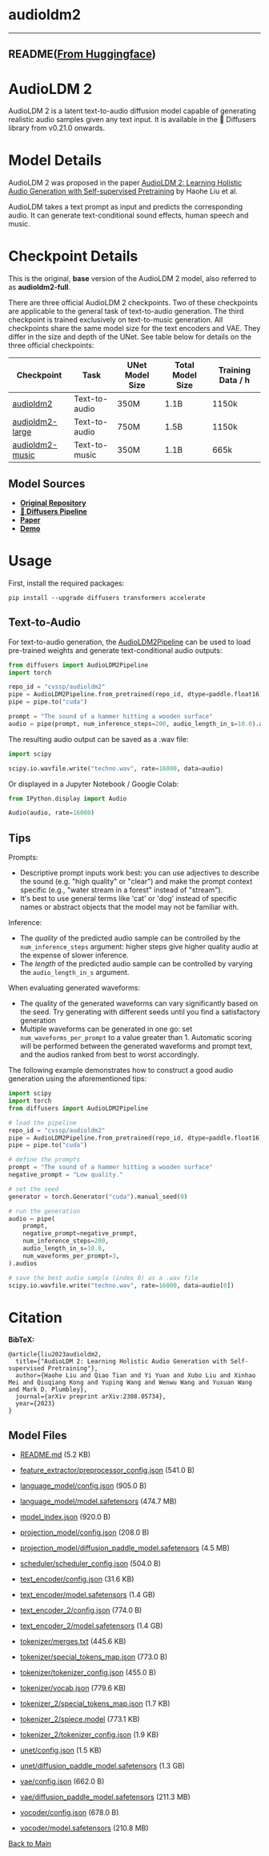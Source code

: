 
# audioldm2
---


## README([From Huggingface](https://huggingface.co/cvssp/audioldm2))



# AudioLDM 2

AudioLDM 2 is a latent text-to-audio diffusion model capable of generating realistic audio samples given any text input. 
It is available in the 🧨 Diffusers library from v0.21.0 onwards.

# Model Details

AudioLDM 2 was proposed in the paper [AudioLDM 2: Learning Holistic Audio Generation with Self-supervised Pretraining](https://arxiv.org/abs/2308.05734) by Haohe Liu et al.

AudioLDM takes a text prompt as input and predicts the corresponding audio. It can generate text-conditional sound effects, 
human speech and music.

# Checkpoint Details

This is the original, **base** version of the AudioLDM 2 model, also referred to as **audioldm2-full**. 

There are three official AudioLDM 2 checkpoints. Two of these checkpoints are applicable to the general task of text-to-audio 
generation. The third checkpoint is trained exclusively on text-to-music generation. All checkpoints share the same 
model size for the text encoders and VAE. They differ in the size and depth of the UNet. See table below for details on 
the three official checkpoints:

| Checkpoint                                                      | Task          | UNet Model Size | Total Model Size | Training Data / h |
|-----------------------------------------------------------------|---------------|-----------------|------------------|-------------------|
| [audioldm2](https://huggingface.co/cvssp/audioldm2)             | Text-to-audio | 350M            | 1.1B             | 1150k             |
| [audioldm2-large](https://huggingface.co/cvssp/audioldm2-large) | Text-to-audio | 750M            | 1.5B             | 1150k             |
| [audioldm2-music](https://huggingface.co/cvssp/audioldm2-music) | Text-to-music | 350M            | 1.1B             | 665k              |

## Model Sources

- [**Original Repository**](https://github.com/haoheliu/audioldm2)
- [**🧨 Diffusers Pipeline**](https://huggingface.co/docs/diffusers/api/pipelines/audioldm2)
- [**Paper**](https://arxiv.org/abs/2308.05734)
- [**Demo**](https://huggingface.co/spaces/haoheliu/audioldm2-text2audio-text2music)

# Usage

First, install the required packages:

```
pip install --upgrade diffusers transformers accelerate
```

## Text-to-Audio

For text-to-audio generation, the [AudioLDM2Pipeline](https://huggingface.co/docs/diffusers/api/pipelines/audioldm2) can be 
used to load pre-trained weights and generate text-conditional audio outputs:

```python
from diffusers import AudioLDM2Pipeline
import torch

repo_id = "cvssp/audioldm2"
pipe = AudioLDM2Pipeline.from_pretrained(repo_id, dtype=paddle.float16)
pipe = pipe.to("cuda")

prompt = "The sound of a hammer hitting a wooden surface"
audio = pipe(prompt, num_inference_steps=200, audio_length_in_s=10.0).audios[0]
```

The resulting audio output can be saved as a .wav file:
```python
import scipy

scipy.io.wavfile.write("techno.wav", rate=16000, data=audio)
```

Or displayed in a Jupyter Notebook / Google Colab:
```python
from IPython.display import Audio

Audio(audio, rate=16000)
```

## Tips

Prompts:
* Descriptive prompt inputs work best: you can use adjectives to describe the sound (e.g. "high quality" or "clear") and make the prompt context specific (e.g., "water stream in a forest" instead of "stream").
* It's best to use general terms like 'cat' or 'dog' instead of specific names or abstract objects that the model may not be familiar with.

Inference:
* The _quality_ of the predicted audio sample can be controlled by the `num_inference_steps` argument: higher steps give higher quality audio at the expense of slower inference.
* The _length_ of the predicted audio sample can be controlled by varying the `audio_length_in_s` argument.

When evaluating generated waveforms:

* The quality of the generated waveforms can vary significantly based on the seed. Try generating with different seeds until you find a satisfactory generation
* Multiple waveforms can be generated in one go: set `num_waveforms_per_prompt` to a value greater than 1. Automatic scoring will be performed between the generated waveforms and prompt text, and the audios ranked from best to worst accordingly.

The following example demonstrates how to construct a good audio generation using the aforementioned tips:

```python
import scipy
import torch
from diffusers import AudioLDM2Pipeline

# load the pipeline
repo_id = "cvssp/audioldm2"
pipe = AudioLDM2Pipeline.from_pretrained(repo_id, dtype=paddle.float16)
pipe = pipe.to("cuda")

# define the prompts
prompt = "The sound of a hammer hitting a wooden surface"
negative_prompt = "Low quality."

# set the seed
generator = torch.Generator("cuda").manual_seed(0)

# run the generation
audio = pipe(
    prompt,
    negative_prompt=negative_prompt,
    num_inference_steps=200,
    audio_length_in_s=10.0,
    num_waveforms_per_prompt=3,
).audios

# save the best audio sample (index 0) as a .wav file
scipy.io.wavfile.write("techno.wav", rate=16000, data=audio[0])
```

# Citation

**BibTeX:**
```
@article{liu2023audioldm2,
  title={"AudioLDM 2: Learning Holistic Audio Generation with Self-supervised Pretraining"},
  author={Haohe Liu and Qiao Tian and Yi Yuan and Xubo Liu and Xinhao Mei and Qiuqiang Kong and Yuping Wang and Wenwu Wang and Yuxuan Wang and Mark D. Plumbley},
  journal={arXiv preprint arXiv:2308.05734},
  year={2023}
}
```




## Model Files

- [README.md](https://paddlenlp.bj.bcebos.com/models/community/cvssp/audioldm2/README.md) (5.2 KB)

- [feature_extractor/preprocessor_config.json](https://paddlenlp.bj.bcebos.com/models/community/cvssp/audioldm2/feature_extractor/preprocessor_config.json) (541.0 B)

- [language_model/config.json](https://paddlenlp.bj.bcebos.com/models/community/cvssp/audioldm2/language_model/config.json) (905.0 B)

- [language_model/model.safetensors](https://paddlenlp.bj.bcebos.com/models/community/cvssp/audioldm2/language_model/model.safetensors) (474.7 MB)

- [model_index.json](https://paddlenlp.bj.bcebos.com/models/community/cvssp/audioldm2/model_index.json) (920.0 B)

- [projection_model/config.json](https://paddlenlp.bj.bcebos.com/models/community/cvssp/audioldm2/projection_model/config.json) (208.0 B)

- [projection_model/diffusion_paddle_model.safetensors](https://paddlenlp.bj.bcebos.com/models/community/cvssp/audioldm2/projection_model/diffusion_paddle_model.safetensors) (4.5 MB)

- [scheduler/scheduler_config.json](https://paddlenlp.bj.bcebos.com/models/community/cvssp/audioldm2/scheduler/scheduler_config.json) (504.0 B)

- [text_encoder/config.json](https://paddlenlp.bj.bcebos.com/models/community/cvssp/audioldm2/text_encoder/config.json) (31.6 KB)

- [text_encoder/model.safetensors](https://paddlenlp.bj.bcebos.com/models/community/cvssp/audioldm2/text_encoder/model.safetensors) (1.4 GB)

- [text_encoder_2/config.json](https://paddlenlp.bj.bcebos.com/models/community/cvssp/audioldm2/text_encoder_2/config.json) (774.0 B)

- [text_encoder_2/model.safetensors](https://paddlenlp.bj.bcebos.com/models/community/cvssp/audioldm2/text_encoder_2/model.safetensors) (1.4 GB)

- [tokenizer/merges.txt](https://paddlenlp.bj.bcebos.com/models/community/cvssp/audioldm2/tokenizer/merges.txt) (445.6 KB)

- [tokenizer/special_tokens_map.json](https://paddlenlp.bj.bcebos.com/models/community/cvssp/audioldm2/tokenizer/special_tokens_map.json) (773.0 B)

- [tokenizer/tokenizer_config.json](https://paddlenlp.bj.bcebos.com/models/community/cvssp/audioldm2/tokenizer/tokenizer_config.json) (455.0 B)

- [tokenizer/vocab.json](https://paddlenlp.bj.bcebos.com/models/community/cvssp/audioldm2/tokenizer/vocab.json) (779.6 KB)

- [tokenizer_2/special_tokens_map.json](https://paddlenlp.bj.bcebos.com/models/community/cvssp/audioldm2/tokenizer_2/special_tokens_map.json) (1.7 KB)

- [tokenizer_2/spiece.model](https://paddlenlp.bj.bcebos.com/models/community/cvssp/audioldm2/tokenizer_2/spiece.model) (773.1 KB)

- [tokenizer_2/tokenizer_config.json](https://paddlenlp.bj.bcebos.com/models/community/cvssp/audioldm2/tokenizer_2/tokenizer_config.json) (1.9 KB)

- [unet/config.json](https://paddlenlp.bj.bcebos.com/models/community/cvssp/audioldm2/unet/config.json) (1.5 KB)

- [unet/diffusion_paddle_model.safetensors](https://paddlenlp.bj.bcebos.com/models/community/cvssp/audioldm2/unet/diffusion_paddle_model.safetensors) (1.3 GB)

- [vae/config.json](https://paddlenlp.bj.bcebos.com/models/community/cvssp/audioldm2/vae/config.json) (662.0 B)

- [vae/diffusion_paddle_model.safetensors](https://paddlenlp.bj.bcebos.com/models/community/cvssp/audioldm2/vae/diffusion_paddle_model.safetensors) (211.3 MB)

- [vocoder/config.json](https://paddlenlp.bj.bcebos.com/models/community/cvssp/audioldm2/vocoder/config.json) (678.0 B)

- [vocoder/model.safetensors](https://paddlenlp.bj.bcebos.com/models/community/cvssp/audioldm2/vocoder/model.safetensors) (210.8 MB)


[Back to Main](../../)